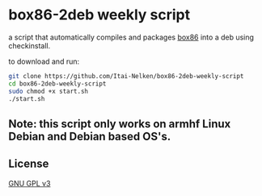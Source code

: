 # box86-2deb weekly script
 a script that automatically compiles and packages [box86](https://github.com/ptitSeb/box86) into a deb using checkinstall.

to download and run:
```bash
git clone https://github.com/Itai-Nelken/box86-2deb-weekly-script
cd box86-2deb-weekly-script
sudo chmod +x start.sh
./start.sh
```
## Note: this script only works on armhf Linux Debian and Debian based OS's.

## License
[GNU GPL v3](https://github.com/Itai-Nelken/box86-2deb-weekly-script/blob/main/LICENSE)